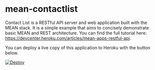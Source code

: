 # mean-contactlist

Contact List is a RESTful API server and web application built with the MEAN stack. It is a simple example that aims to concisely demonstrate basic MEAN and REST architecture. You can find the full tutorial here: https://devcenter.heroku.com/articles/mean-apps-restful-api.

You can deploy a live copy of this application to Heroku with the button below.

[![Deploy](https://www.herokucdn.com/deploy/button.png)](https://heroku.com/deploy?template=https://github.com/srigot/cavavin_mean_heroku)
